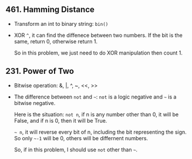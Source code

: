 ## 461. Hamming Distance
- Transform an int to binary string: `bin()`
- XOR `^`, it can find the diffenece between two numbers. If the bit is the same, return 0, otherwise return 1.
    
    So in this problem, we just need to do XOR manipulation then count 1.
 
## 231. Power of Two
- Bitwise operation: &, |, ^, ~, <<, >>
- The difference between `not` and `~`: `not` is a logic negative and `~` is a bitwise negative.

    Here is the situation: `not n`, if n is any number other than 0, it will be False, and if n is 0, then it will be True.
    
    `~ n`, it will reverse every bit of n, including the bit representing the sign. So only `~-1` will be 0, others will be differnent numbers. 
    
    So, if in this problem, I should use `not` other than `~`.

    
